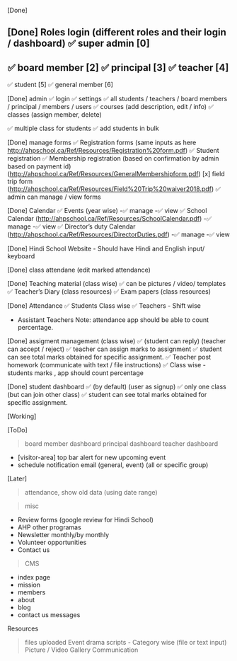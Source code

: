 [Done]

[Done] Roles login (different roles and their login / dashboard)
✅ super admin [0]
---
✅ board member [2]
✅ principal [3]
✅ teacher [4]
---
✅ student [5]
✅ general member [6]

[Done] admin
✅ login
✅ settings
✅ all students / teachers / board members / principal / members / users
✅ courses (add description, edit / info)
✅ classes (assign member, delete)

✅ multiple class for students
✅ add students in bulk

[Done] manage forms
✅ Registration forms (same inputs as here http://ahpschool.ca/Ref/Resources/Registration%20form.pdf)
✅ Student registration 
✅ Membership registration (based on confirmation by admin based on payment id) (http://ahpschool.ca/Ref/Resources/GeneralMembershipform.pdf)
[x] field trip form (http://ahpschool.ca/Ref/Resources/Field%20Trip%20waiver2018.pdf)
✅ admin can manage / view forms

[Done] Calendar
✅ Events (year wise)
-✅ manage
-✅ view
✅ School Calendar (http://ahpschool.ca/Ref/Resources/SchoolCalendar.pdf)
-✅ manage
-✅ view
✅ Director’s duty Calendar (http://ahpschool.ca/Ref/Resources/DirectorDuties.pdf)
-✅ manage
-✅ view

[Done] Hindi School Website - Should have Hindi and English input/ keyboard

[Done] class attendane (edit marked attendance)

[Done] Teaching material (class wise)
✅ can be pictures / video/ templates 
✅ Teacher’s Diary  (class resources)
✅ Exam papers (class resources)

[Done] Attendance
✅ Students Class wise 
✅ Teachers - Shift wise
- Assistant Teachers 
Note: attendance app should be able to count percentage.

[Done] assigment management (class wise)
✅ (student can reply) (teacher can accept / reject)
✅ teacher can assign marks to assignment
✅ student can see total marks obtained for specific assignment.
✅ Teacher post homework (communicate with text / file instructions)
✅ Class wise - students marks , app should count percentage

[Done] student dashboard
✅ (by default) (user as signup)
✅ only one class (but can join other class)
✅ student can see total marks obtained for specific assignment.

[Working]

[ToDo]

> board member dashboard
> principal dashboard
> teacher dashboard


- [visitor-area] top bar alert for new upcoming event
- schedule notification email (general, event) (all or specific group)

[Later]

> attendance, show old data (using date range)

> misc
- Review forms (google review for Hindi School)
- AHP other programas
- Newsletter monthly/by monthly 
- Volunteer opportunities
- Contact us

> CMS
- index page
- mission
- members
- about
- blog
- contact us messages

Resources
> files uploaded
> Event drama scripts - Category wise (file or text input)
> Picture / Video Gallery 
> Communication